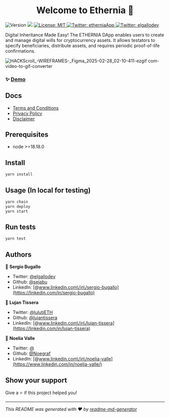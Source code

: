 <h1 align="center">Welcome to Ethernia 👋</h1>
<p>
  <img alt="Version" src="https://img.shields.io/badge/version-0.0.1-blue.svg?cacheSeconds=2592000" />
  <img src="https://img.shields.io/badge/node-%3E%3D20.18.3-blue.svg" />
  <a href="#" target="_blank">
    <img alt="License: MIT" src="https://img.shields.io/badge/License-MIT-yellow.svg" />
  </a>
  <a href="https://x.com/EtherniaApp" target="_blank">
    <img alt="Twitter: etherniaApp" src="https://img.shields.io/twitter/follow/etherniaApp.svg?style=social" />
  </a>
  <a href="https://twitter.com/elgallodev" target="_blank">
    <img alt="Twitter: elgallodev" src="https://img.shields.io/twitter/follow/elgallodev.svg?style=social" />
  </a>
</p>

<p> Digital Inheritance Made Easy! The ETHERNIA DApp enables users to create and manage digital wills for cryptocurrency assets. It allows testators to specify beneficiaries, distribute assets, and requires periodic proof-of-life confirmations.
</p>

![HACKScroll_-_WIREFRAMES_-_Figma_2025-02-28_02-10-411-ezgif com-video-to-gif-converter](https://github.com/user-attachments/assets/349f9424-f5e5-4595-95e6-1ece5819f4aa)

### ✨ [Demo](https://ethernia.online/)

## Docs

- [Terms and Conditions](./docs/TERMS_AND_CONDITIONS.md)
- [Privacy Policy](./docs/PRIVACY_POLICY.md)
- [Disclaimer](./docs/DISCLAIMER.md)


## Prerequisites

- node >=18.18.0

## Install

```sh
yarn install
```

## Usage (In local for testing)

```sh
yarn chain
yarn deploy
yarn start
```

## Run tests

```sh
yarn test
```

## Authors

👤 **Sergio Bugallo** 
* Twitter: [@elgallodev](https://x.com/elgallodev)
* Github: [@sejabu](https://github.com/sejabu)
* LinkedIn: [@www.linkedin.com\/in\/sergio-bugallo](https://linkedin.com/in/sergio-bugallo)

👤 **Lujan Tissera** 
* Twitter: [@lulutiETH](https://x.com/lulutiETH)
* Github: [@lujantissera](https://github.com/lujantissera)
* LinkedIn: [@www.linkedin.com\/in\/lujan-tissera](https://linkedin.com/in/lujan-tissera)

👤 **Noelia Valle** 
* Twitter: [@](https://x.com/)
* Github: [@Noegraf](https://github.com/Noegraf)
* LinkedIn: [@www.linkedin.com\/in\/noelia-valle](https://www.linkedin.com/in/noelia-valle/)

## Show your support

Give a ⭐️ if this project helped you!

***
_This README was generated with ❤️ by [readme-md-generator](https://github.com/kefranabg/readme-md-generator)_
